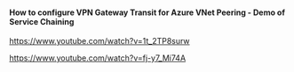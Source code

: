 #### How to configure VPN Gateway Transit for Azure VNet Peering - Demo of Service Chaining
https://www.youtube.com/watch?v=1t_2TP8surw

https://www.youtube.com/watch?v=fj-y7_Mi74A
